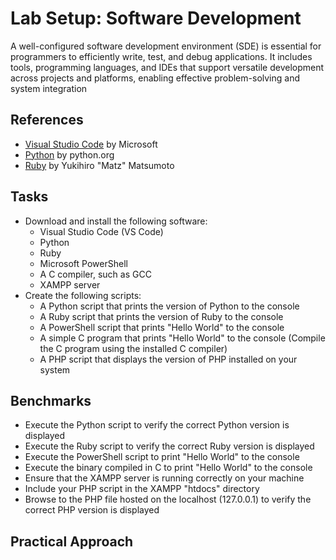 # Lab Setup: Software Development
A well-configured software development environment (SDE) is essential for programmers to efficiently write, test, and debug applications. It includes tools, programming languages, and IDEs that support versatile development across projects and platforms, enabling effective problem-solving and system integration


## References
- [Visual Studio Code](https://code.visualstudio.com/) by Microsoft
- [Python](https://www.python.org/) by python.org
- [Ruby](https://www.ruby-lang.org/en/about/) by Yukihiro "Matz" Matsumoto


## Tasks
- Download and install the following software:
  - Visual Studio Code (VS Code)
  - Python
  - Ruby
  - Microsoft PowerShell
  - A C compiler, such as GCC
  - XAMPP server
- Create the following scripts:
  - A Python script that prints the version of Python to the console
  - A Ruby script that prints the version of Ruby to the console
  - A PowerShell script that prints "Hello World" to the console
  - A simple C program that prints "Hello World" to the console (Compile the C program using the installed C compiler)
  - A PHP script that displays the version of PHP installed on your system
 
## Benchmarks
- Execute the Python script to verify the correct Python version is displayed
- Execute the Ruby script to verify the correct Ruby version is displayed
- Execute the PowerShell script to print "Hello World" to the console
- Execute the binary compiled in C to print "Hello World" to the console
- Ensure that the XAMPP server is running correctly on your machine
- Include your PHP script in the XAMPP "htdocs" directory
- Browse to the PHP file hosted on the localhost (127.0.0.1) to verify the correct PHP version is displayed

## Practical Approach
